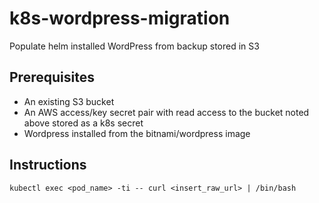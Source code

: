 # k8s-wordpress-migration
Populate helm installed WordPress from backup stored in S3

## Prerequisites
  * An existing S3 bucket
  * An AWS access/key secret pair with read access to the bucket noted above stored as a k8s secret
  * Wordpress installed from the bitnami/wordpress image

## Instructions
`kubectl exec <pod_name> -ti -- curl <insert_raw_url> | /bin/bash`
